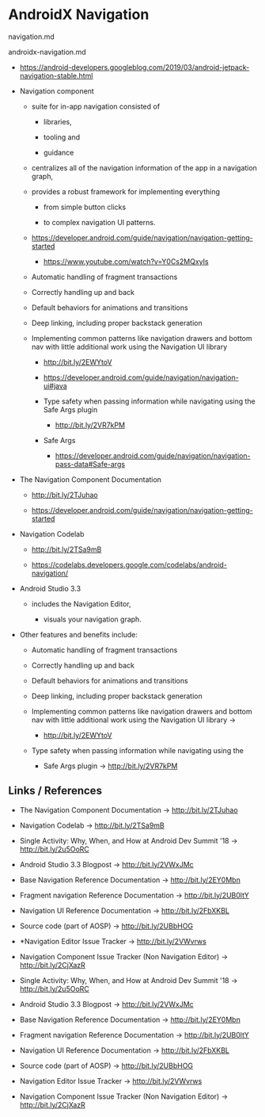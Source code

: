 # AndroidX Navigation

navigation.md

androidx-navigation.md

*   https://android-developers.googleblog.com/2019/03/android-jetpack-navigation-stable.html

*   Navigation component 

    *   suite for in-app navigation consisted of 
    
        *   libraries, 
        
        *   tooling and 
        
        *   guidance 

    *   centralizes all of the navigation information of the app in a navigation graph, 

    *   provides a robust framework for implementing everything 
    
        *   from simple button clicks 
        
        *   to complex  navigation UI patterns.

    *   https://developer.android.com/guide/navigation/navigation-getting-started

        *   https://www.youtube.com/watch?v=Y0Cs2MQxyIs

    *   Automatic handling of fragment transactions

    *   Correctly handling up and back

    *   Default behaviors for animations and transitions

    *   Deep linking, including proper backstack generation

    *   Implementing common patterns like navigation drawers and bottom nav with little 
        additional work using the Navigation UI library 
        
        *   http://bit.ly/2EWYtoV

        *   https://developer.android.com/guide/navigation/navigation-ui#java

        *   Type safety when passing information while navigating using the Safe Args plugin 
        
            *   http://bit.ly/2VR7kPM

        *   Safe Args

            *   https://developer.android.com/guide/navigation/navigation-pass-data#Safe-args

*   The Navigation Component Documentation 

    *   http://bit.ly/2TJuhao

    *   https://developer.android.com/guide/navigation/navigation-getting-started

*   Navigation Codelab 

    *   http://bit.ly/2TSa9mB

    *   https://codelabs.developers.google.com/codelabs/android-navigation/

*   Android Studio 3.3 

    *   includes the Navigation Editor, 
    
        *   visuals your navigation graph. 

*   Other  features and benefits include:

    *   Automatic handling of fragment transactions

    *   Correctly handling up and back

    *   Default behaviors for animations and transitions

    *   Deep linking, including proper backstack generation

    *   Implementing common patterns like navigation drawers and bottom nav with little additional 
        work using the Navigation UI library → 
        
        *   http://bit.ly/2EWYtoV

    *   Type safety when passing information while navigating using the 
    
        *   Safe Args plugin → http://bit.ly/2VR7kPM

## Links /  References

*   The Navigation Component Documentation → http://bit.ly/2TJuhao

*   Navigation Codelab → http://bit.ly/2TSa9mB

*   Single Activity: Why, When, and How at Android Dev Summit '18 → http://bit.ly/2u5OoRC

*   Android Studio 3.3 Blogpost → http://bit.ly/2VWxJMc

*   Base Navigation Reference Documentation → http://bit.ly/2EY0Mbn 

*   Fragment navigation Reference Documentation → http://bit.ly/2UB0ltY

*   Navigation UI Reference Documentation → http://bit.ly/2FbXKBL

*   Source code (part of AOSP) → http://bit.ly/2UBbHOG

*   *Navigation Editor Issue Tracker → http://bit.ly/2VWvrws

*   Navigation Component Issue Tracker (Non Navigation Editor) → http://bit.ly/2CjXazR





*   Single Activity: Why, When, and How at Android Dev Summit '18 → http://bit.ly/2u5OoRC

*   Android Studio 3.3 Blogpost → http://bit.ly/2VWxJMc

*   Base Navigation Reference Documentation → http://bit.ly/2EY0Mbn 

*   Fragment navigation Reference Documentation → http://bit.ly/2UB0ltY

*   Navigation UI Reference Documentation → http://bit.ly/2FbXKBL

*   Source code (part of AOSP) → http://bit.ly/2UBbHOG

*   Navigation Editor Issue Tracker → http://bit.ly/2VWvrws

*   Navigation Component Issue Tracker (Non Navigation Editor) → http://bit.ly/2CjXazR
